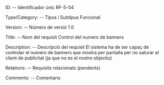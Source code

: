 ID: -- Identificador únic
RF-5-04

Type/Category: -- Tipus i Subtipus
Funcional

Version: -- Número de versió
1.0

Title: -- Nom del requisit
Control del numero de banners

Description: -- Descripció del requisit
El sistema ha de ser capaç de controlar el numero de banners que mostra per pantalla per no saturar al client de publicitat (ja que no es el nostre objectiu)

Relations: -- Requisits relacionats
(pendents)

Comments: -- Comentaris
